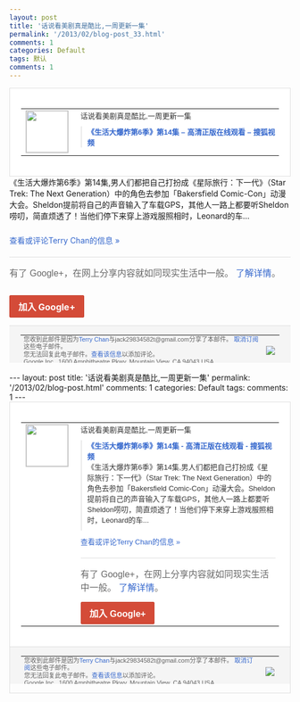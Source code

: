 ```yaml
---
layout: post
title: '话说看美剧真是酷比,一周更新一集'
permalink: '/2013/02/blog-post_33.html'
comments: 1
categories: Default
tags: 默认
comments: 1
---
```

<!-- X-Notifications: 1:a849805530000000 -->

<div style="border:solid 1px #dfdfdf;color:#686868;font:13px Arial"><div style="background-color:#fff;padding:20px;"><table cellpadding="0" cellspacing="0"><tr><td style="padding-right:15px;vertical-align:top"><a href="https://plus.google.com/_/notifications/emlink?emr=14900066512970582018&amp;emid=CIDV6dzflLUCFSImcgodrn4AAA&amp;path=%2F108643996575278738906&amp;dt=1359709262742&amp;uob=8"><img height="75" src="https://lh3.googleusercontent.com/-KKRGTyJ5Bl0/AAAAAAAAAAI/AAAAAAAAtnY/R4QEWIp3Ur0/s75-c-k-a/photo.jpg" style="border:solid 1px #cccccc;" width="75"/></a></td><td style="width:578px;color:#333;font:13px Arial;vertical-align:top"><div style="padding-bottom:10px">话说看美剧真是酷比,一周更新一集</div><div style="margin-bottom:10px;padding-left:10px; border-left:2px solid #EAEAEA"><span style="margin-right:5px"><a href="http://tv.sohu.com/20130201/n365311282.shtml" style="color:#3366CC;text-decoration:none"><span style="font-weight:bold">《生活大爆炸第6季》第14集 – 高清正版在线观看 – 搜狐视频</span></a></span></div></td></tr></table></div></div>

<div style="padding-bottom:10px">《生活大爆炸第6季》第14集,男人们都把<wbr/>自己打扮成《星际旅行：下一代》（Star Trek: The Next Generation）中的角色去参加「B<wbr/>akersfield Comic-Con」动漫大会。Sheld<wbr/>on提前将自己的声音输入了车载GPS，其<wbr/>他人一路上都要听Sheldon唠叨，简直<wbr/>烦透了！当他们停下来穿上游戏服照相时，L<wbr/>eonard的车…</div>

<a href="https://plus.google.com/_/notifications/emlink?emr=14900066512970582018&amp;emid=CIDV6dzflLUCFSImcgodrn4AAA&amp;path=%2F108643996575278738906%2Fposts%2F9sKjHwzXzCK%3Fgpinv%3DAMIXal-jdrwRce7k3u1mtfzhCSXV0_eSkk5Qqh_VEejUlOS_bidUXcW_nLcXZPeYiT2ApjObE5RRg59VTy5PZf_YyB-WGtSucnRM-MieP6unLm4ddplcjP4&amp;dt=1359709262742&amp;uob=8" style="color:#3366CC;text-decoration:none">查看或评论Terry Chan的信息 »</a>

<div style="margin-top:20px;border-top:solid 1px #dfdfdf"><div style="padding:15px 0;color:#686868;font:16px Arial">有了 Google+，在网上分享内容就如同现实生活中一般。 <a href="http://www.google.com/+/learnmore/" style="color:#3366CC;text-decoration:none">了解详情</a>。</div><p><a href="https://plus.google.com/_/notifications/emlink?emr=14900066512970582018&amp;emid=CIDV6dzflLUCFSImcgodrn4AAA&amp;path=%2F%3Fgpinv%3DAMIXal-jdrwRce7k3u1mtfzhCSXV0_eSkk5Qqh_VEejUlOS_bidUXcW_nLcXZPeYiT2ApjObE5RRg59VTy5PZf_YyB-WGtSucnRM-MieP6unLm4ddplcjP4&amp;dt=1359709262742&amp;uob=8" style="display:inline-block;padding:7px 15px;background-color:#d44b38; color:#fff;font-size:16px; font-weight:bold;border-radius:2px;-webkit-border-radius:2px; -moz-border-radius:2px;border:solid 1px #c43b28; white-space:nowrap;text-decoration:none">加入 Google+</a></p></div>

<div style="border-top:solid 1px #dfdfdf;padding:0 20px; background-color:#f5f5f5"><table cellpadding="0" cellspacing="0" style="height:50px"><tbody><tr><td style="vertical-align:middle;width:100%; color:#636363;font:11px Arial; line-height:120%">您收到此邮件是因为<a href="https://plus.google.com/_/notifications/emlink?emr=14900066512970582018&amp;emid=CIDV6dzflLUCFSImcgodrn4AAA&amp;path=%2F108643996575278738906%3Fgpinv%3DAMIXal-jdrwRce7k3u1mtfzhCSXV0_eSkk5Qqh_VEejUlOS_bidUXcW_nLcXZPeYiT2ApjObE5RRg59VTy5PZf_YyB-WGtSucnRM-MieP6unLm4ddplcjP4&amp;dt=1359709262742&amp;uob=8" style="color:#3366CC;text-decoration:none">Terry Chan</a>与jack29834582t@gmail.com分享了本邮件。 <a href="https://plus.google.com/_/notifications/emlink?emr=14900066512970582018&amp;emid=CIDV6dzflLUCFSImcgodrn4AAA&amp;path=%2F_%2Fnonplus%2Femailsettings%3Fgpinv%3DAMIXal-jdrwRce7k3u1mtfzhCSXV0_eSkk5Qqh_VEejUlOS_bidUXcW_nLcXZPeYiT2ApjObE5RRg59VTy5PZf_YyB-WGtSucnRM-MieP6unLm4ddplcjP4%26est%3DADH5u8X3bd513Ns7LWtsYO6PQ-8Q9V92bdEuhXrXUzrF0boXyqOWwC8koqDcsvo4e1QTU3pJL4ABXH1Y3s8ApffURwyczLIgzLhucY4i8j4RdcBPuHYKUMtcMahWyW4BMN46Ryq_G_d7PiqkUDMFNVCmzNHpchJPOw&amp;dt=1359709262742&amp;uob=8" style="color:#3366CC;text-decoration:none">取消订阅</a>这些电子邮件。<br/>您无法回复此电子邮件。<a href="https://plus.google.com/_/notifications/emlink?emr=14900066512970582018&amp;emid=CIDV6dzflLUCFSImcgodrn4AAA&amp;path=%2F108643996575278738906%2Fposts%2F9sKjHwzXzCK%3Fgpinv%3DAMIXal-jdrwRce7k3u1mtfzhCSXV0_eSkk5Qqh_VEejUlOS_bidUXcW_nLcXZPeYiT2ApjObE5RRg59VTy5PZf_YyB-WGtSucnRM-MieP6unLm4ddplcjP4&amp;dt=1359709262742&amp;uob=8" style="color:#3366CC;text-decoration:none">查看该信息</a>以添加评论。<br/>Google Inc., 1600 Amphitheatre Pkwy, Mountain View, CA 94043 USA</td><td><img src="https://ssl.gstatic.com/s2/oz/images/notifications/logo/google-plus-6617a72bb36cc548861652780c9e6ff1.png"/></td></tr></tbody></table></div>---
layout: post
title: '话说看美剧真是酷比,一周更新一集'
permalink: '/2013/02/blog-post.html'
comments: 1
categories: Default
tags: 
comments: 1
---
<!-- X-Notifications: 1:a849805530000000 -->

<div style="border:solid 1px #dfdfdf;color:#686868;font:13px Arial"><div style="background-color:#fff;padding:20px;"><table cellpadding="0" cellspacing="0"><tr><td style="padding-right:15px;vertical-align:top"><a href="https://plus.google.com/_/notifications/emlink?emr=14900066512970582018&amp;emid=CIDV6dzflLUCFSImcgodrn4AAA&amp;path=%2F108643996575278738906&amp;dt=1359709262742&amp;uob=8"><img height="75" src="https://lh3.googleusercontent.com/-KKRGTyJ5Bl0/AAAAAAAAAAI/AAAAAAAAtnY/R4QEWIp3Ur0/s75-c-k-a/photo.jpg" style="border:solid 1px #cccccc;" width="75"/></a></td><td style="width:578px;color:#333;font:13px Arial;vertical-align:top"><div style="padding-bottom:10px">话说看美剧真是酷比,一周更新一集</div><div style="margin-bottom:10px;padding-left:10px; border-left:2px solid #EAEAEA"><span style="margin-right:5px"><a href="http://tv.sohu.com/20130201/n365311282.shtml" style="color:#3366CC;text-decoration:none"><span style="font-weight:bold">《生活大爆炸第6季》第14集 - 高清正版在线观看 - 搜狐视频</span></a><div style="padding-bottom:10px">《生活大爆炸第6季》第14集,男人们都把<wbr/>自己打扮成《星际旅行：下一代》（Star Trek: The Next Generation）中的角色去参加「B<wbr/>akersfield Comic-Con」动漫大会。Sheld<wbr/>on提前将自己的声音输入了车载GPS，其<wbr/>他人一路上都要听Sheldon唠叨，简直<wbr/>烦透了！当他们停下来穿上游戏服照相时，L<wbr/>eonard的车...</div></span></div><a href="https://plus.google.com/_/notifications/emlink?emr=14900066512970582018&amp;emid=CIDV6dzflLUCFSImcgodrn4AAA&amp;path=%2F108643996575278738906%2Fposts%2F9sKjHwzXzCK%3Fgpinv%3DAMIXal-jdrwRce7k3u1mtfzhCSXV0_eSkk5Qqh_VEejUlOS_bidUXcW_nLcXZPeYiT2ApjObE5RRg59VTy5PZf_YyB-WGtSucnRM-MieP6unLm4ddplcjP4&amp;dt=1359709262742&amp;uob=8" style="color:#3366CC;text-decoration:none">查看或评论Terry Chan的信息 »</a><div style="margin-top:20px;border-top:solid 1px #dfdfdf"><div style="padding:15px 0;color:#686868;font:16px Arial">有了 Google+，在网上分享内容就如同现实生活中一般。 <a href="http://www.google.com/+/learnmore/" style="color:#3366CC;text-decoration:none">了解详情</a>。</div><a href="https://plus.google.com/_/notifications/emlink?emr=14900066512970582018&amp;emid=CIDV6dzflLUCFSImcgodrn4AAA&amp;path=%2F%3Fgpinv%3DAMIXal-jdrwRce7k3u1mtfzhCSXV0_eSkk5Qqh_VEejUlOS_bidUXcW_nLcXZPeYiT2ApjObE5RRg59VTy5PZf_YyB-WGtSucnRM-MieP6unLm4ddplcjP4&amp;dt=1359709262742&amp;uob=8" style="display:inline-block;padding:7px 15px;background-color:#d44b38; color:#fff;font-size:16px; font-weight:bold;border-radius:2px;-webkit-border-radius:2px; -moz-border-radius:2px;border:solid 1px #c43b28; white-space:nowrap;text-decoration:none">加入 Google+</a></div></td></tr></table></div><div style="border-top:solid 1px #dfdfdf;padding:0 20px; background-color:#f5f5f5"><table cellpadding="0" cellspacing="0" style="height:50px"><tbody><tr><td style="vertical-align:middle;width:100%; color:#636363;font:11px Arial; line-height:120%">您收到此邮件是因为<a href="https://plus.google.com/_/notifications/emlink?emr=14900066512970582018&amp;emid=CIDV6dzflLUCFSImcgodrn4AAA&amp;path=%2F108643996575278738906%3Fgpinv%3DAMIXal-jdrwRce7k3u1mtfzhCSXV0_eSkk5Qqh_VEejUlOS_bidUXcW_nLcXZPeYiT2ApjObE5RRg59VTy5PZf_YyB-WGtSucnRM-MieP6unLm4ddplcjP4&amp;dt=1359709262742&amp;uob=8" style="color:#3366CC;text-decoration:none">Terry Chan</a>与jack29834582t@gmail.com分享了本邮件。 <a href="https://plus.google.com/_/notifications/emlink?emr=14900066512970582018&amp;emid=CIDV6dzflLUCFSImcgodrn4AAA&amp;path=%2F_%2Fnonplus%2Femailsettings%3Fgpinv%3DAMIXal-jdrwRce7k3u1mtfzhCSXV0_eSkk5Qqh_VEejUlOS_bidUXcW_nLcXZPeYiT2ApjObE5RRg59VTy5PZf_YyB-WGtSucnRM-MieP6unLm4ddplcjP4%26est%3DADH5u8X3bd513Ns7LWtsYO6PQ-8Q9V92bdEuhXrXUzrF0boXyqOWwC8koqDcsvo4e1QTU3pJL4ABXH1Y3s8ApffURwyczLIgzLhucY4i8j4RdcBPuHYKUMtcMahWyW4BMN46Ryq_G_d7PiqkUDMFNVCmzNHpchJPOw&amp;dt=1359709262742&amp;uob=8" style="color:#3366CC;text-decoration:none">取消订阅</a>这些电子邮件。<br/>您无法回复此电子邮件。<a href="https://plus.google.com/_/notifications/emlink?emr=14900066512970582018&amp;emid=CIDV6dzflLUCFSImcgodrn4AAA&amp;path=%2F108643996575278738906%2Fposts%2F9sKjHwzXzCK%3Fgpinv%3DAMIXal-jdrwRce7k3u1mtfzhCSXV0_eSkk5Qqh_VEejUlOS_bidUXcW_nLcXZPeYiT2ApjObE5RRg59VTy5PZf_YyB-WGtSucnRM-MieP6unLm4ddplcjP4&amp;dt=1359709262742&amp;uob=8" style="color:#3366CC;text-decoration:none">查看该信息</a>以添加评论。<br/>Google Inc., 1600 Amphitheatre Pkwy, Mountain View, CA 94043 USA<br/></td><td><img src="https://ssl.gstatic.com/s2/oz/images/notifications/logo/google-plus-6617a72bb36cc548861652780c9e6ff1.png"/></td></tr></tbody></table></div></div>